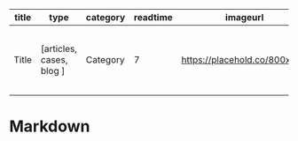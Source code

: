 | title | type | category | readtime | imageurl | tags |
|-------|------|----------|-----------|----------|------|
| Title | [articles, cases, blog ] | Category | 7 | https://placehold.co/800x400 | Tag 1, tag 2, tag 3 |

# Markdown
